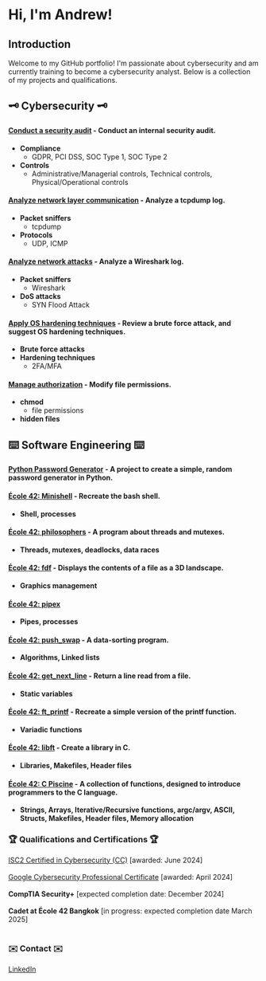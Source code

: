 # Hi, I'm Andrew!

## Introduction
Welcome to my GitHub portfolio! I'm passionate about cybersecurity and am currently training to become a cybersecurity analyst. Below is a collection of my projects and qualifications.

## :old_key: Cybersecurity :old_key:

#### <a href="https://github.com/andrewrodgers90/conduct_a_security_audit/tree/main">Conduct a security audit</a> - Conduct an internal security audit. 
+ **Compliance**
  + GDPR, PCI DSS, SOC Type 1, SOC Type 2
+ **Controls**
  + Administrative/Managerial controls, Technical controls, Physical/Operational controls

#### <a href="https://github.com/andrewrodgers90/analyze_network_layer_communication/tree/main">Analyze network layer communication</a> - Analyze a tcpdump log.
+ **Packet sniffers**
  + tcpdump
+ **Protocols**
  + UDP, ICMP

#### <a href="https://github.com/andrewrodgers90/analyze_network_attacks/tree/main">Analyze network attacks</a> - Analyze a Wireshark log.
+ **Packet sniffers**
  + Wireshark
+ **DoS attacks**
  + SYN Flood Attack

#### <a href="https://github.com/andrewrodgers90/apply_OS_hardening_techniques/tree/main">Apply OS hardening techniques</a> - Review a brute force attack, and suggest OS hardening techniques.
+ **Brute force attacks**
+ **Hardening techniques**
  + 2FA/MFA

#### <a href="https://github.com/andrewrodgers90/manage_authorization/blob/main/README.md">Manage authorization</a> - Modify file permissions.
+ **chmod**
  + file permissions
+ **hidden files** 

## :keyboard: Software Engineering :keyboard:

#### <a href="https://github.com/andrewrodgers90/password_generator/tree/main">Python Password Generator</a> - A project to create a simple, random password generator in Python.

#### <a href="https://github.com/andrewrodgers90/42_fdf">École 42: Minishell</a> - Recreate the bash shell.
+ **Shell, processes**

#### <a href="https://github.com/andrewrodgers90/minishell">École 42: philosophers</a> - A program about threads and mutexes.
+ **Threads, mutexes, deadlocks, data races**

#### <a href="https://github.com/andrewrodgers90/42_fdf">École 42: fdf</a> - Displays the contents of a file as a 3D landscape.
+ **Graphics management**

#### <a href="https://github.com/andrewrodgers90/42_pipex">École 42: pipex</a>
+ **Pipes, processes**

#### <a href="https://github.com/andrewrodgers90/42_push_swap">École 42: push_swap</a> - A data-sorting program.
+ **Algorithms, Linked lists**

#### <a href="https://github.com/andrewrodgers90/42_get_next_line">École 42: get_next_line</a> - Return a line read from a file.
+ **Static variables**

#### <a href="https://github.com/andrewrodgers90/42_ft_printf">École 42: ft_printf</a> - Recreate a simple version of the printf function.
+ **Variadic functions**

#### <a href="https://github.com/andrewrodgers90/42_libft">École 42: libft</a> - Create a library in C.
+ **Libraries, Makefiles, Header files**

#### <a href="https://github.com/andrewrodgers90/andrewrodgers90/blob/main/piscine.md">École 42: C Piscine</a> - A collection of functions, designed to introduce programmers to the C language.
+ **Strings, Arrays, Iterative/Recursive functions, argc/argv, ASCII, Structs, Makefiles, Header files, Memory allocation**

<!--## :bar_chart: Data Analysis :bar_chart:

#### Project 1
Description of Project 1

#### Project 2
Description of Project 2-->

### :trophy: Qualifications and Certifications :trophy:
<a href="https://www.credly.com/badges/24f4dac1-20ce-4c9e-b8dd-478e92b7513e/public_url">ISC2 Certified in Cybersecurity (CC)</a> [awarded: June 2024]
<br><br>
<a href="https://www.credly.com/badges/415955a6-2948-41d0-a2dc-43c3b5e711f7/public_url">Google Cybersecurity Professional Certificate</a> [awarded: April 2024]
<br><br>
**CompTIA Security+** [expected completion date: December 2024]
<br><br>
**Cadet at École 42 Bangkok** [in progress: expected completion date March 2025]
<br><br>
### :envelope: Contact :envelope:

<a href="www.linkedin.com/in/andrew-rodgers-ab4b1b265">LinkedIn</a>
